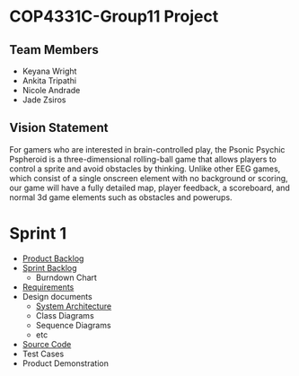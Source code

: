 # COP4331C-Group11 Project

## Team Members

- Keyana Wright
- Ankita Tripathi
- Nicole Andrade
- Jade Zsiros

## Vision Statement

For gamers who are interested in brain-controlled play, the Psonic Psychic Pspheroid is a three-dimensional rolling-ball game that allows players to control a sprite and avoid obstacles by thinking. Unlike other EEG games, which consist of a single onscreen element with no background or scoring, our game will have a fully detailed map, player feedback, a scoreboard, and normal 3d game elements such as obstacles and powerups.


# Sprint 1

- [Product Backlog ](https://github.com/poop4331c/Group11/blob/master/Sprint1/project_backlog.md)
- [Sprint Backlog](https://github.com/poop4331c/Group11/blob/master/Sprint1/Sprint_Backlog.md)
  * Burndown Chart
- [Requirements](https://github.com/poop4331c/Group11/blob/master/Sprint1/Requirements.md)
- Design documents
  * [System Architecture](https://github.com/poop4331c/Group11/blob/master/Sprint1/Architecture.md)
  * Class Diagrams
  * Sequence Diagrams
  * etc
- [Source Code](https://github.com/poop4331c/Group11/tree/master/Sprint1/Code)
- Test Cases
- Product Demonstration

